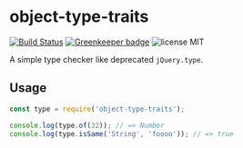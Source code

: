 # object-type-traits

[![Build Status](https://travis-ci.org/yumetodo/object-type-traits.svg?branch=master)](https://travis-ci.org/yumetodo/object-type-traits)
[![Greenkeeper badge](https://badges.greenkeeper.io/yumetodo/object-type-traits.svg)](https://greenkeeper.io/)
![license MIT](https://img.shields.io/badge/license-MIT-blue.svg)

A simple type checker like deprecated `jQuery.type`.

## Usage

```js
const type = require('object-type-traits');

console.log(type.of(32)); // => Number
console.log(type.isSame('String', 'foooo')); // => true
```
